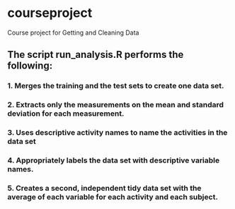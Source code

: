 courseproject
=============

Course project for Getting and Cleaning Data

## The script run_analysis.R performs the following:
### 1. Merges the training and the test sets to create one data set.
### 2. Extracts only the measurements on the mean and standard deviation for each measurement. 
### 3. Uses descriptive activity names to name the activities in the data set
### 4. Appropriately labels the data set with descriptive variable names. 
### 5. Creates a second, independent tidy data set with the average of each variable for each activity and each subject. 

